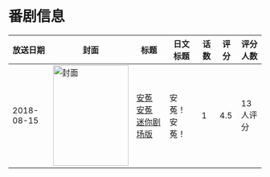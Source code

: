 # 番剧信息

|放送日期|封面|标题|日文标题|话数|评分|评分人数|
|---|---|---|---|---|---|---|
|2018-08-15|<img src="//lain.bgm.tv/pic/cover/c/03/cb/259938_Ft888.jpg" alt="封面" style="width:150px;height:200px;object-fit:cover;">|[安菟 安菟 迷你剧场版](https://bangumi.tv/subject/259938)|安菟！安菟！|1|4.5|13人评分|
